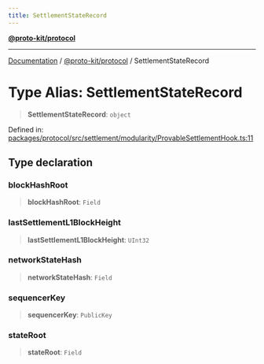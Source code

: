 ```yaml
---
title: SettlementStateRecord
---
```


[**@proto-kit/protocol**](../README.md)

***

[Documentation](../../../README.md) / [@proto-kit/protocol](../README.md) / SettlementStateRecord

# Type Alias: SettlementStateRecord

> **SettlementStateRecord**: `object`

Defined in: [packages/protocol/src/settlement/modularity/ProvableSettlementHook.ts:11](https://github.com/proto-kit/framework/blob/4d6b3b6da51b3edee0fbf25ce72c1f59ec61e891/packages/protocol/src/settlement/modularity/ProvableSettlementHook.ts#L11)

## Type declaration

### blockHashRoot

> **blockHashRoot**: `Field`

### lastSettlementL1BlockHeight

> **lastSettlementL1BlockHeight**: `UInt32`

### networkStateHash

> **networkStateHash**: `Field`

### sequencerKey

> **sequencerKey**: `PublicKey`

### stateRoot

> **stateRoot**: `Field`
